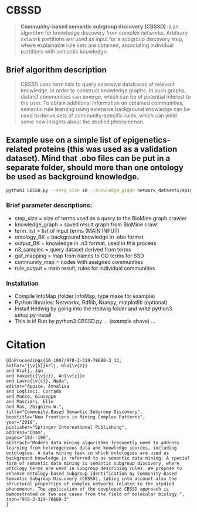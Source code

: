 # CBSSD
> **Community-based semantic subgroup discovery (CBSSD)** is an algorithm for knowledge discovery from
> complex networks. Arbitrary network partitions are used as input for a subgroup discovery step, where explainable rule sets are obtained, associating individual partitions with semantic knowledge.

## Brief algorithm description

> CBSSD uses term lists to query extensive databases of relevant knowledge, in order to construct knowledge graphs.
> In such graphs, distinct communities can emerge, which can be of potential interest to the user. To obtain additional information
> on obtained communities, semantic rule learning using extensive background knowledge can be used to derive sets of community-specific rules, which can yield some new insights about the studied phenomenon.


## Example use on a simple list of epigenetics-related proteins (this was used as a validation dataset). Mind that .obo files can be put in a separate folder, should more than one ontology be used as background knowledge.


```bash
python3 CBSSD.py --step_size 10 --knowledge_graph network_datasets/epigenetics.gpickle --term_list term_lists/epigenetics.list --ontology_BK background_knowledge/goslim_generic.obo --output_BK experimental_evaluation_outputs/epiBK.n3 --n3_samples experimental_evaluation_outputs/epiSam_bmn.n3 --method components --gaf_mapping example_inputs/goa_human.gaf --community_map experimental_evaluation_outputs/partition_epigenetics_bmn_cbssd.txt --rule_output experimental_evaluation_outputs/bmn_epi_rules.json

```

### Brief parameter descriptions:


* step_size = size of terms used as a query to the BioMine graph crawler
* knowledge_graph = saved result graph from BioMine crawl
* term_list = list of input terms (MAIN INPUT)
* ontology_BK = background knowledge in .obo format
* output_BK = knowledge in .n3 format, used in this process
* n3_samples = query dataset derived from terms
* gaf_mapping = map from names to GO terms for SSD
* community_map = nodes with assigned communities
* rule_output = main result, rules for individual communities

### Installation

* Compile InfoMap (folder InfoMap, type make for example)
* Python libraries: Networkx, Rdflib, Numpy, matplotlib (optional)
* Install Hedwig by going into the Hedwig folder and write python3 setup.py install
* This is it! Run by python3 CBSSD.py ... (example above) ...

# Citation

```
@InProceedings{10.1007/978-3-319-78680-3_13,
author="{\v{S}}krlj, Bla{\v{z}}
and Kralj, Jan
and Vavpeti{\v{c}}, An{\v{z}}e
and Lavra{\v{c}}, Nada",
editor="Appice, Annalisa
and Loglisci, Corrado
and Manco, Giuseppe
and Masciari, Elio
and Ras, Zbigniew W.",
title="Community-Based Semantic Subgroup Discovery",
booktitle="New Frontiers in Mining Complex Patterns",
year="2018",
publisher="Springer International Publishing",
address="Cham",
pages="182--196",
abstract="Modern data mining algorithms frequently need to address learning from heterogeneous data and knowledge sources, including ontologies. A data mining task in which ontologies are used as background knowledge is referred to as semantic data mining. A special form of semantic data mining is semantic subgroup discovery, where ontology terms are used in subgroup describing rules. We propose to enhance ontology-based subgroup identification by Community-Based Semantic Subgroup Discovery (CBSSD), taking into account also the structural properties of complex networks related to the studied phenomenon. The application of the developed CBSSD approach is demonstrated on two use cases from the field of molecular biology.",
isbn="978-3-319-78680-3"
}

```